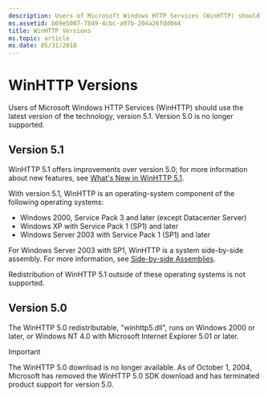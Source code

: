 ```yaml
---
description: Users of Microsoft Windows HTTP Services (WinHTTP) should use the latest version of the technology, version 5.1. Version 5.0 is no longer supported.
ms.assetid: b69e5087-7849-4cbc-a97b-204a26fdd044
title: WinHTTP Versions
ms.topic: article
ms.date: 05/31/2018
---
```


# WinHTTP Versions

Users of Microsoft Windows HTTP Services (WinHTTP) should use the latest version of the technology, version 5.1. Version 5.0 is no longer supported.

## Version 5.1

WinHTTP 5.1 offers improvements over version 5.0; for more information about new features, see [What's New in WinHTTP 5.1](what-s-new-in-winhttp-5-1.md).

With version 5.1, WinHTTP is an operating-system component of the following operating systems:

-   Windows 2000, Service Pack 3 and later (except Datacenter Server)
-   Windows XP with Service Pack 1 (SP1) and later
-   Windows Server 2003 with Service Pack 1 (SP1) and later

For Windows Server 2003 with SP1, WinHTTP is a system side-by-side assembly. For more information, see [Side-by-side Assemblies](/windows/desktop/SbsCs/about-side-by-side-assemblies-).

Redistribution of WinHTTP 5.1 outside of these operating systems is not supported.

## Version 5.0

The WinHTTP 5.0 redistributable, "winhttp5.dll", runs on Windows 2000 or later, or Windows NT 4.0 with Microsoft Internet Explorer 5.01 or later.

> [!IMPORTANT]
> The WinHTTP 5.0 download is no longer available. As of October 1, 2004, Microsoft has removed the WinHTTP 5.0 SDK download and has terminated product support for version 5.0.

 

 

 
